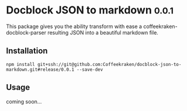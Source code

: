 # Docblock JSON to markdown <small>0.0.1</small>

This package gives you the ability transform with ease a coffeekraken-docblock-parser resulting JSON into a beautiful markdown file.

## Installation

```npm install git+ssh://git@github.com:Coffeekraken/docblock-json-to-markdown.git#release/0.0.1 --save-dev```

## Usage

coming soon...
